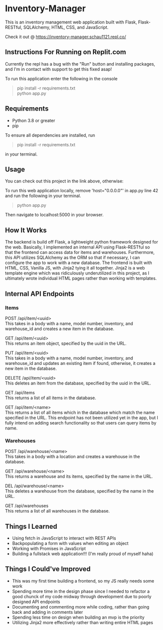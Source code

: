 # Inventory-Manager

This is an inventory management web application built with Flask, Flask-RESTful, SQLAlchemy, HTML, CSS, and JavaScript.

Check it out @ https://inventory-manager.schau1121.repl.co/

## Instructions For Running on Replit.com

Currently the repl has a bug with the "Run" button and installing packages, and I'm in contact with support to get this fixed asap!

To run this application enter the following in the console

> pip install -r requirements.txt  
> python app.py

## Requirements

- Python 3.8 or greater
- pip

To ensure all dependencies are installed, run

> pip install -r requirements.txt

in your terminal.

## Usage

You can check out this project in the link above, otherwise:

To run this web application locally, remove 'host="0.0.0.0"' in app.py line 42  
and run the following in your terminal.

> python app.py

Then navigate to localhost:5000 in your browser.

## How It Works

The backend is build off Flask, a lightweight python framework designed for the web. Basically, I implemented an internal API using Flask-RESTful so that the frontend can access data for items and warehouses. Furthermore, this API utilizes SQLAlchemy as the ORM so that if necessary, I can configure the app to work with a new database.
The frontend is built with HTML, CSS, Vanilla JS, with Jinja2 tying it all together. Jinja2 is a web template engine which was ridiculously underutilized in this project, as I ultimately wrote individual HTML pages rather than working with templates.

## Internal API Endpoints

### Items

POST /api/item/\<uuid>  
  This takes in a body with a name, model number, inventory, and warehouse_id and creates a new item in the database.
  
GET /api/item/\<uuid>  
  This returns an item object, specified by the uuid in the URL.
  
PUT /api/item/\<uuid>  
  This takes in a body with a name, model number, inventory, and warehouse_id and updates an existing item if found, otherwise, it creates a new item in the database.

DELETE /api/item/\<uuid>  
  This deletes an item from the database, specified by the uuid in the URL.

GET /api/items  
  This returns a list of all items in the database.

GET /api/item/\<name\>  
  This returns a list of all items which in the database which match the name specified in the URL.
  This endpoint has not been utilized yet in the app, but I fully intend on adding search functionality so that users can query items by name.

### Warehouses 

POST /api/warehouse/\<name>  
  This takes in a body with a location and creates a warehouse in the database.

GET /api/warehouse/\<name>  
  This returns a warehouse and its items, specified by the name in the URL.

DEL /api/warehouse/\<name>  
  This deletes a warehouse from the database, specified by the name in the URL.
  
GET /api/warehouses  
  This returns a list of all warehouses in the database.  

## Things I Learned

- Using fetch in JavaScript to interact with REST APIs
- Backpopulating a form with values when editing an object
- Working with Promises in JavaScript
- Building a fullstack web application!!! (I'm really proud of myself haha)

## Things I Could've Improved

- This was my first time building a frontend, so my JS really needs some work
- Spending more time in the design phase since I needed to refactor a good chunck of my code midway through development due to poorly designed API endpoints
- Documenting and commenting more while coding, rather than going back and adding in comments later
- Spending less time on design when building an mvp is the priority
- Utilizing Jinja2 more effectively rather than writing entire HTML pages
